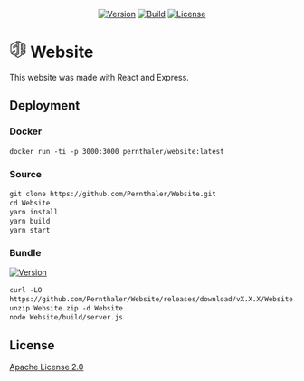 <p align="center">
    <a href="https://github.com/Pernthaler/Website/tags"><img alt="Version" src="https://img.shields.io/github/v/release/Pernthaler/Website?label=Version"></a>
    <a href="https://github.com/Pernthaler/Website/actions"><img alt="Build" src="https://github.com/Pernthaler/Website/actions/workflows/build.yml/badge.svg"></a>
    <a href="https://github.com/Pernthaler/Website/blob/master/LICENSE"><img alt="License" src="https://img.shields.io/github/license/Pernthaler/Website?label=License"></a>
</p>

# <a href="https://github.com/Pernthaler/Website/blob/master/src/client/public/favicon.png"><img src="https://github.com/Pernthaler/Website/raw/master/src/client/public/favicon.png" alt="Logo" width="30" height="auto"></a> Website

This website was made with React and Express.

## Deployment

### Docker

```
docker run -ti -p 3000:3000 pernthaler/website:latest
```

### Source

```
git clone https://github.com/Pernthaler/Website.git
cd Website
yarn install
yarn build
yarn start
```

### Bundle

[![Version](https://img.shields.io/github/v/release/Pernthaler/Website?label=Version)](https://github.com/Pernthaler/Website/tags)

```
curl -LO https://github.com/Pernthaler/Website/releases/download/vX.X.X/Website.zip
unzip Website.zip -d Website
node Website/build/server.js
```

## License

[Apache License 2.0](https://github.com/Pernthaler/Website/blob/master/LICENSE)